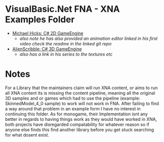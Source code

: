# VisualBasic.Net FNA - XNA Examples Folder
  - [Michael Hicks: C# 2D GameEngine](https://github.com/OneMeanDragon/FNA-XNA-Examples/tree/main/VisualBasic.Net/Engine-1) 
    - _also note he has also provided an animation editor linked in his first video check the readme in the linked git repo_
  - [AlienScribble: C# 3D GameEngine](https://github.com/OneMeanDragon/FNA-XNA-Examples/tree/main/VisualBasic.Net/Engine-2)
    - _also has a link in his series to the textures etc_

# Notes
For a Library that the maintainers claim will run XNA content, or aims to run all XNA content its is missing the content pipeline, meaning all the original 3D samples and or games which had to use the pipeline (example: SkinnedModel_4_0 sample) to work will not work in FNA. After failing to find a way around that problem in an example form I have no interest in continuing this folder.
As for monogame, their Implementation isnt any better in regards to having things work as they would have worked in XNA, both projects have disregarded compatability for whatever reason so if anyone else finds this find another library before you get stuck searching for what dosent exist.
